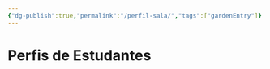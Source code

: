 ```yaml
---
{"dg-publish":true,"permalink":"/perfil-sala/","tags":["gardenEntry"]}
---
```


# Perfis de Estudantes